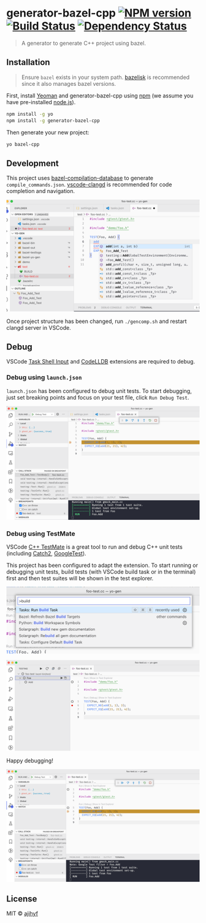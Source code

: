 # generator-bazel-cpp [![NPM version][npm-image]][npm-url] [![Build Status][travis-image]][travis-url] [![Dependency Status][daviddm-image]][daviddm-url]

> A generator to generate C++ project using bazel.

## Installation

> Ensure `bazel` exists in your system path. [bazelisk](https://github.com/bazelbuild/bazelisk) is recommended since it also manages bazel versions.

First, install [Yeoman](http://yeoman.io) and generator-bazel-cpp using [npm](https://www.npmjs.com/) (we assume you have pre-installed [node.js](https://nodejs.org/)).

```bash
npm install -g yo
npm install -g generator-bazel-cpp
```

Then generate your new project:

```bash
yo bazel-cpp
```

## Development

This project uses [bazel-compilation-database](https://github.com/grailbio/bazel-compilation-database) to generate `compile_commands.json`. [vscode-clangd](https://marketplace.visualstudio.com/items?itemName=llvm-vs-code-extensions.vscode-clangd) is recommended for code completion and navigation.

![edit](images/edit.png)

Once project structure has been changed, run `./gencomp.sh` and restart clangd server in VSCode.

## Debug

VSCode [Task Shell Input](https://marketplace.visualstudio.com/items?itemName=augustocdias.tasks-shell-input) and [CodeLLDB](https://marketplace.visualstudio.com/items?itemName=vadimcn.vscode-lldb) extensions are required to debug.

### Debug using `launch.json`

`launch.json` has been configured to debug unit tests. To start debugging, just set breaking points and focus on your test file, click `Run Debug Test`.

![debug launch](images/debug-launch.png)

### Debug using TestMate

VSCode [C++ TestMate](https://marketplace.visualstudio.com/items?itemName=matepek.vscode-catch2-test-adapter) is a great tool to run and debug C++ unit tests (including [Catch2](https://github.com/catchorg/Catch2), [GoogleTest](https://github.com/google/googletest)).

This project has been configured to adapt the extension. To start running or debugging unit tests, build tests (with VSCode build task or in the terminal) first and then test suites will be shown in the test explorer.

![run build](images/run-build.png)

![testmate](images/testmate.png)

Happy debugging!

![debug testmate](images/debug-testmate.png)

## License

MIT © [ajihyf](ajihyf@gmail.com)

[npm-image]: https://badge.fury.io/js/generator-bazel-cpp.svg
[npm-url]: https://npmjs.org/package/generator-bazel-cpp
[travis-image]: https://travis-ci.com/ajihyf/generator-bazel-cpp.svg?branch=master
[travis-url]: https://travis-ci.com/ajihyf/generator-bazel-cpp
[daviddm-image]: https://david-dm.org/ajihyf/generator-bazel-cpp.svg?theme=shields.io
[daviddm-url]: https://david-dm.org/ajihyf/generator-bazel-cpp
